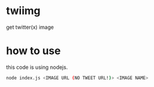 # twiimg
get twitter(x) image

# how to use

this code is using nodejs.

```bash
node index.js <IMAGE URL (NO TWEET URL!)> <IMAGE NAME>
```
